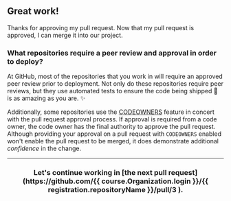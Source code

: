 ## Great work!

Thanks for approving my pull request. Now that my pull request is approved, I can merge it into our project.

### What repositories require a peer review and approval in order to deploy?

At GitHub, most of the repositories that you work in will require an approved peer review prior to deployment. Not only do these repositories require peer reviews, but they use automated tests to ensure the code being shipped :ship: is as amazing as you are. :sparkles:

Additionally, some repositories use the [CODEOWNERS](https://help.github.com/articles/about-codeowners/) feature in concert with the pull request approval process. If approval is required from a code owner, the code owner has the final authority to approve the pull request. Although providing your approval on a pull request with `CODEOWNERS` enabled won't enable the pull request to be merged, it does demonstrate additional _confidence_ in the change.

<hr>
<h3 align="center">Let's continue working in [the next pull request](https://github.com/{{ course.Organization.login }}/{{ registration.repositoryName }}/pull/3
).
</h3>
